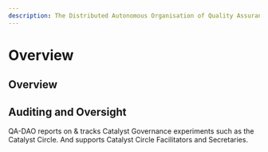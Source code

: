 ```yaml
---
description: The Distributed Autonomous Organisation of Quality Assurance
---
```


# Overview

## Overview

## **Auditing and Oversight**

QA-DAO reports on & tracks Catalyst Governance experiments such as the Catalyst Circle. And supports Catalyst Circle Facilitators and Secretaries.
